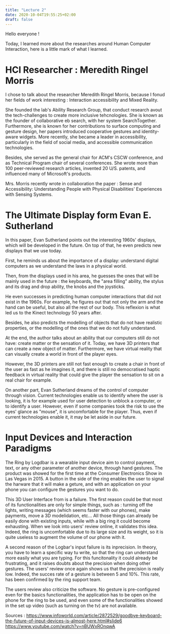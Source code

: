 ```yaml
---
title: "Lecture 2"
date: 2020-10-04T19:55:25+02:00
draft: false
---
```


Hello everyone !

Today, I learned more about the researches around Human Computer Interaction, here is a little mark of what I learned.

# HCI Researcher : Meredith Ringel Morris

I chose to talk about the researcher Meredith Ringel Morris, because I fonud her fields of work interesting : Interaction accessibility and Mixed Reality.

She founded the lab's Ability Research Group, that conduct research avout the tech-challenges to create more inclusive tehcnologies. 
She is known as the founder of collaborative eb search, with her system SearchTogether.
Furthermore, she is known for her contributions to surface computing and gesture design, her papers introduced cooperative gestures and identity-aware widgets. 
More recently, she became a leader in accessibility, particularly in the field of social media, and accessible communication technologies.


Besides, she served as the general chair for ACM's CSCW conference, and as Technical Program chair of several conferences.
She wrote more than 100 peer-reviewed research articles, invented 20 U/S. patents, and influenced many of Microsoft's products.

Mrs. Morris recently wrote in collaboration the paper : Sense and Accessibility: Understanding People with Physical Disabilities' Experiences with Sensing Systems.


# The Ultimate Display form Evan E. Sutherland

In this paper, Evan Sutherland points out the interesting 1960s' displays, which will be developed in the future. On top of that, he even predicts new displays that we use today. 

First, he reminds us about the importance of a display: understand digital computers as we understand the laws in a physical world. 

Then, from the displays used in his area, he guesses the ones that will be mainly used in the future : the keyboards, the "area filling" ability, the stylus and its drag and drop ability, the knobs and the joysticks.

He even successes in predicting human computer interactions that did not exist in the 1960s. For example, he figures out that not only the arm and the hand can be useful, but also all the rest of our body. This reflexion is what led us to the Kinect technology 50 years after.

Besides, he also predicts the modelling of objects that do not have realistic properties, or the modelling of the ones that we do not fully understand. 

At the end, the author talks about an ability that our computers still do not have: create matter or the sensation of it. Today, we have 3D printers that can create a new object of matter. Furthermore, we have virtual reality that can visually create a world in front of the player eyes. 

However, the 3D printers are still not fast enough to create a chair in front of the user as fast as he imagines it, and there is still no democratised haptic feedback in virtual reality that could give the player the sensation to sit on a real chair for example.

On another part, Evan Sutherland dreams of the control of computer through vision. Current technologies enable us to identify where the user is looking, it is for example used for user detection to unblock a computer, or to identify a user. However, even if some companies took the risk to use the eyes' glance as "mouse", it is uncomfortable for the player. Thus, even if current technologies enable it, it may be let aside in our future.



# Input Devices and Interaction Paradigms

The Ring by Logdbar is a wearable input device aim to control payment, text, or any other parameter of another device, through hand gestures. The product was showed for the first time at the Consumer Electronics Show in Las Vegas in 2015.
A button in the side of the ring enables the user to signal the harware that it will make a geture, and with an application on your phone you can configure the gestures you want to do. 

This 3D User Interface from is a failure. The first reason could be that most of its functionalities are only for simple things, such as : turning off the lights, writing messages (which seems faster with our phones), make payments, move a 3D modelidation, etc...
All those things can already be easily done with existing inputs, while with a big ring it could become exhausting. 
When we look into users' review online, it validates this idea. Indeed, the ring is uncomfortable due to its large size and its weight, so it is quite useless to augment the volume of our phone with it.

A second reason of the Logbar's input failure is its inprecision. In theory, you have to learn a specific way tu write, so that the ring can understand more easily what you are typing.
For this funcitonality it could already be frustrating, and it raises doubts about the precision when doing other gestures. 
The users' review once again shows us that the precision is really low. Indeed, the succes rate of a gesture is between 5 and 10%. This rate, has been confirmed by the ring support team. 

The users review also criticize the software. No gesture is pre-configured even for the basics functionalities, the application has to be open on the phone for the ring to be used, and even some of the functionalities showed in the set up video (such as turning on the tv) are not available.


Sources : 
https://www.infoworld.com/article/2872529/goodbye-keyboard-the-future-of-input-devices-is-almost-here.html#slide6
https://www.youtube.com/watch?v=nBUWxROnqwA
